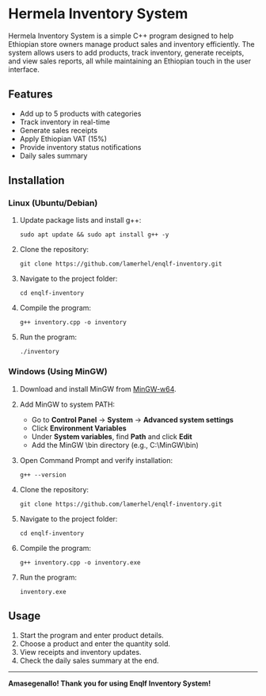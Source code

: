 # Hermela Inventory System

Hermela Inventory System is a simple C++ program designed to help Ethiopian store owners manage product sales and inventory efficiently. The system allows users to add products, track inventory, generate receipts, and view sales reports, all while maintaining an Ethiopian touch in the user interface.

## Features
- Add up to 5 products with categories
- Track inventory in real-time
- Generate sales receipts
- Apply Ethiopian VAT (15%)
- Provide inventory status notifications
- Daily sales summary

## Installation

### Linux (Ubuntu/Debian)
1. Update package lists and install g++:
     
       sudo apt update && sudo apt install g++ -y
   
2. Clone the repository:
     
       git clone https://github.com/lamerhel/enqlf-inventory.git
  
3. Navigate to the project folder:
   
       cd enqlf-inventory
   
4. Compile the program:
   
       g++ inventory.cpp -o inventory
   
5. Run the program:
   
       ./inventory
   

### Windows (Using MinGW)
1. Download and install MinGW from [MinGW-w64](https://www.mingw-w64.org/).
2. Add MinGW to system PATH:
   - Go to **Control Panel** → **System** → **Advanced system settings**
   - Click **Environment Variables**
   - Under **System variables**, find **Path** and click **Edit**
   - Add the MinGW \bin directory (e.g., C:\MinGW\bin)
3. Open Command Prompt and verify installation:
   
       g++ --version
   
4. Clone the repository:
   
       git clone https://github.com/lamerhel/enqlf-inventory.git
   
5. Navigate to the project folder:
   
       cd enqlf-inventory
    
6. Compile the program:
   
       g++ inventory.cpp -o inventory.exe
   
7. Run the program:
   
       inventory.exe
   

## Usage
1. Start the program and enter product details.
2. Choose a product and enter the quantity sold.
3. View receipts and inventory updates.
4. Check the daily sales summary at the end.


---
**Amasegenallo! Thank you for using Enqlf Inventory System!**
